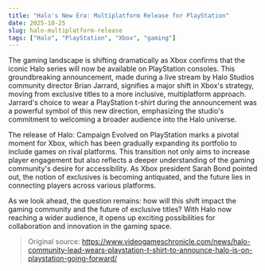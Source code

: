 ```yaml
---
title: "Halo's New Era: Multiplatform Release for PlayStation"
date: 2025-10-25
slug: halo-multiplatform-release
tags: ["Halo", "PlayStation", "Xbox", "gaming"]
---
```

The gaming landscape is shifting dramatically as Xbox confirms that the iconic Halo series will now be available on PlayStation consoles. This groundbreaking announcement, made during a live stream by Halo Studios community director Brian Jarrard, signifies a major shift in Xbox's strategy, moving from exclusive titles to a more inclusive, multiplatform approach. Jarrard's choice to wear a PlayStation t-shirt during the announcement was a powerful symbol of this new direction, emphasizing the studio's commitment to welcoming a broader audience into the Halo universe.

The release of Halo: Campaign Evolved on PlayStation marks a pivotal moment for Xbox, which has been gradually expanding its portfolio to include games on rival platforms. This transition not only aims to increase player engagement but also reflects a deeper understanding of the gaming community's desire for accessibility. As Xbox president Sarah Bond pointed out, the notion of exclusives is becoming antiquated, and the future lies in connecting players across various platforms.

As we look ahead, the question remains: how will this shift impact the gaming community and the future of exclusive titles? With Halo now reaching a wider audience, it opens up exciting possibilities for collaboration and innovation in the gaming space.
> Original source: https://www.videogameschronicle.com/news/halo-community-lead-wears-playstation-t-shirt-to-announce-halo-is-on-playstation-going-forward/